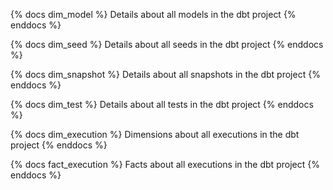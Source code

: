 {% docs dim_model %}
Details about all models in the dbt project
{% enddocs %}

{% docs dim_seed %}
Details about all seeds in the dbt project
{% enddocs %}

{% docs dim_snapshot %}
Details about all snapshots in the dbt project
{% enddocs %}

{% docs dim_test %}
Details about all tests in the dbt project
{% enddocs %}

{% docs dim_execution %}
Dimensions about all executions in the dbt project
{% enddocs %}

{% docs fact_execution %}
Facts about all executions in the dbt project
{% enddocs %}
